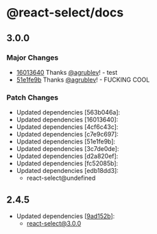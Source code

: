 # @react-select/docs

## 3.0.0

### Major Changes

-   [16013640](https://github.com/JedWatson/react-select/commit/160136406882c61e0d68db3532964ce204e49465) Thanks [@agrublev](https://github.com/agrublev)! - test
-   [51e1fe9b](https://github.com/JedWatson/react-select/commit/51e1fe9b6fadd6821f004fd131e6769f96339b2b) Thanks [@agrublev](https://github.com/agrublev)! - FUCKING COOL

### Patch Changes

-   Updated dependencies [563b046a]:
-   Updated dependencies [16013640]:
-   Updated dependencies [4cf6c43c]:
-   Updated dependencies [c7e9c697]:
-   Updated dependencies [51e1fe9b]:
-   Updated dependencies [3c7de0de]:
-   Updated dependencies [d2a820ef]:
-   Updated dependencies [fc52085b]:
-   Updated dependencies [edb18dd3]:
    -   react-select@undefined

## 2.4.5

-   Updated dependencies [[9ad152b](https://github.com/JedWatson/react-select/commit/9ad152b)]:
    -   react-select@3.0.0
